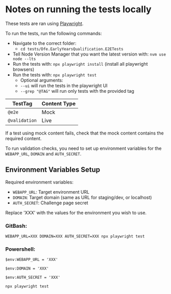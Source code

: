 # Notes on running the tests locally

These tests are ran using [Playwright](https://playwright.dev/).

To run the tests, run the following commands:
- Navigate to the correct folder:
    - `cd tests/Dfe.EarlyYearsQualification.E2ETests`
- Tell Node Version Manager that you want the latest version with: `nvm use node --lts`
- Run the tests with: `npx playwright install` (install all playwright browsers)
- Run the tests with: `npx playwright test`
    - Optional arguments:
    - `--ui` will run the tests in the playwright UI
    - `--grep "@TAG"` will run only tests with the provided tag

| TestTag       | Content Type |
|---------------|--------------|
| `@e2e`        | Mock         |
| `@validation` | Live         |

If a test using mock content fails, check that the mock content contains the required content.

To run validation checks, you need to set up environment variables for the `WEBAPP_URL`, `DOMAIN` and `AUTH_SECRET`.

## Environment Variables Setup

Required environment variables:

- `WEBAPP_URL`: Target environment URL
- `DOMAIN`: Target domain (same as URL for staging/dev, or localhost)
- `AUTH_SECRET`: Challenge page secret

Replace 'XXX' with the values for the environment you wish to use.

### GitBash:

``WEBAPP_URL=XXX DOMAIN=XXX AUTH_SECRET=XXX npx playwright test``

### Powershell:

`$env:WEBAPP_URL = 'XXX'`

`$env:DOMAIN = 'XXX'`

`$env:AUTH_SECRET = 'XXX'`

`npx playwright test`
